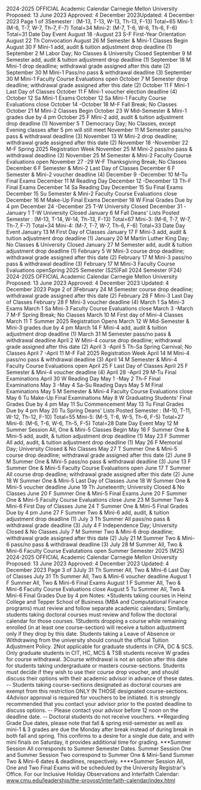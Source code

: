 2024-2025 OFFICIAL Academic Calendar Carnegie Mellon University
Proposed: 13 June 2023
Approved: 4 December 2023Updated: 4 December 2023
Page 1 of 3Semester : (M-13, T-13, W-13, Th-13, F-13) Total=65
Mini-1: (M-6, T-7, W-7, Th-7, F-7) Total=34 
Mini-2: (M-7, T-6, W-6, Th-6, F-6) Total=31
Date Day Event
August 18 -August 23 S-F First-Year Orientation
August 22 Th Convocation
August 26 M Semester & Mini-1 Classes Begin
August 30 F Mini-1 add, audit & tuition adjustment drop deadline  (1)
September 2 M Labor Day; No Classes & University Closed
September 9 M Semester add, audit & tuition adjustment drop deadline (1)
September 18 M Mini-1 drop deadline; withdrawal grade assigned after this date (2)
September 30 M Mini-1 Pass/no pass & withdrawal deadline (3)
September 30 M Mini-1 Faculty Course Evaluations open
October 7 M Semester drop deadline; withdrawal grade assigned after this date (2)
October 11 F Mini-1 Last Day of Classes
October 11 F Mini-1 voucher election deadline (4)
October 12 Sa Mini-1 Exams
October 12 Sa Mini-1 Faculty Course Evaluations close
October 14 -October 18 M-F Fall Break; No Classes
October 21 M Mini-2 Classes Begin 
October 23 W Mid-Semester & Mini-1 grades due by 4 pm
October 25 F Mini-2 add, audit & tuition adjustment drop deadline (1)
November 5 T Democracy Day; No Classes, except Evening classes after 5 pm will still meet
November 11 M Semester pass/no pass & withdrawal deadline (3)
November 13 W Mini-2 drop deadline; withdrawal grade assigned after this date (2)
November 18 -November 22 M-F Spring 2025 Registration Week
November 25 M Mini-2 pass/no pass & withdrawal deadline (3)
November 25 M Semester & Mini-2 Faculty Course Evaluations open
November 27 -29 W-F Thanksgiving Break; No Classes
December 6 F Semester & Mini-2 Last Day of Classes 
December 6 F Semester & Mini-2 voucher deadline (4)
December 9 -December 10 M-Tu Final Exams 
December 11 M Reading Day 
December 12 -December 13 Th-F Final Exams 
December 14 Sa Reading Day 
December 15 Su Final Exams 
December 15 Su Semester & Mini-2 Faculty Course Evaluations close
December 16 M Make-Up Final Exams
December 18 W Final Grades Due by 4 pm 
December 24 -December 25 T-W University Closed
December 31 -January 1 T-W University Closed
January 6 M Fall Deans' Lists Posted
Semester : (M-13, T-14, W-14, Th-13, F-13) Total=67
Mini-3: (M-6, T-7, W-7, Th-7, F-7) Total=34 
Mini-4: (M-7, T-7, W-7, Th-6, F-6) Total=33
Date Day Event
January 13 M First Day of Classes
January 17 F Mini-3 add, audit & tuition adjustment drop deadline (1)
January 20 M Martin Luther King Day; No Classes & University Closed
January 27 M Semester add, audit & tuition adjustment drop deadline (1)
February 5 W Mini-3 course drop deadline; withdrawal grade assigned after this date (2)
February 17 M Mini-3 pass/no pass & withdrawal deadline (3)
February 17 M Mini-3 Faculty Course Evaluations openSpring 2025 Semester (S25)Fall 2024 Semester (F24) 2024-2025 OFFICIAL Academic Calendar Carnegie Mellon University
Proposed: 13 June 2023
Approved: 4 December 2023
Updated: 4 December 2023 Page 2 of 3February 24 M Semester course drop deadline; withdrawal grade assigned after this date (2)
February 28 F Mini-3 Last Day of Classes 
February 28 F Mini-3 voucher deadline (4)
March 1 Sa Mini-3 Exams
March 1 Sa Mini-3 Faculty Course Evaluations close
March 3 -March 7 M-F Spring Break; No Classes
March 10 M First day of Mini-4 Classes
March 11 T Summer 2025 Registration Opens
March 12 W Mid-Semester & Mini-3 grades due by 4 pm
March 14 F Mini-4 add, audit & tuition adjustment drop deadline (1)
March 31 M Semester pass/no pass & withdrawal deadline
April 2 W Mini-4 course drop deadline; withdrawal grade assigned after this date (2)
April 3 -April 5 Th-Sa Spring Carnival; No Classes
April 7 -April 11 M-F Fall 2025 Registration Week
April 14 M Mini-4 pass/no pass & withdrawal deadline (3)
April 14 M Semester & Mini-4 Faculty Course Evaluations open 
April 25 F Last Day of Classes
April 25 F Semester & Mini-4 voucher deadline (4)
April 28 -April 29 M-Tu Final Examinations 
April 30 W Reading Day
May 1 -May 2 Th-F Final Examinations 
May 3 -May 4 Sa-Su Reading Days
May 5 M Final Examinations
May 5 M Semester & Mini-4 Faculty Course Evaluations close 
May 6 Tu Make-Up Final Examinations
May 8 W Graduating Students' Final Grades Due by 4 pm
May 11 Su Commencement
May 13 Tu Final Grades Due by 4 pm
May 20 Tu Spring Deans' Lists Posted
Semester : (M-10, T-11, W-12, Th-12, F-10) Total=55
Mini-5: (M-5, T-6, W-5, Th-6, F-5) Total=27
Mini-6: (M-6, T-6, W-6, Th-5, F-5) Total=28
Date Day Event
May 12 M Summer Session All, One & Mini-5 Classes Begin
May 16 F Summer One & Mini-5 add, audit, & tuition adjustment drop deadline (1)
May 23 F Summer All add, audit, & tuition adjustment drop deadline (1)
May 26 F Memorial Day; University Closed & No Classes
May 27 T Summer One & Mini-5 course drop deadline; withdrawal grade assigned after this date (2)
June 9 M Summer One & Mini-5 pass/no pass & withdrawal deadline (3)
June 13 F Summer One & Mini-5 Faculty Course Evaluations open
June 17 T Summer All course drop deadline; withdrawal grade assigned after this date (2)
June 18 W Summer One & Mini-5 Last Day of Classes
June 18 W Summer One & Mini-5 voucher deadline
June 19 Th Juneteenth; University Closed & No Classes
June 20 F Summer One & Mini-5 Final Exams
June 20 F Summer One & Mini-5 Faculty Course Evaluations close 
June 23 M Summer Two & Mini-6 First Day of Classes
June 24 T Summer One & Mini-5 Final Grades Due by 4 pm
June 27 F Summer Two & Mini-6 add, audit, & tuition adjustment drop deadline (1)
July 3 Th Summer All pass/no pass & withdrawal grade deadline (3)
July 4 F Independence Day; University Closed & No Classes
July 7 M Summer Two & Mini-6 drop deadline; withdrawal grade assigned after this date (2)
July 21 M Summer Two & Mini-6 pass/no pass & withdrawal deadline (3)
July 28 M Summer All, Two & Mini-6 Faculty Course Evalutations open Summer Semester 2025 (M25) 2024-2025 OFFICIAL Academic Calendar Carnegie Mellon University
Proposed: 13 June 2023
Approved: 4 December 2023
Updated: 4 December 2023 Page 3 of 3July 31 Th Summer All, Two & Mini-6 Last Day of Classes
July 31 Th Summer All, Two & Mini-6 voucher deadline
August 1 F Summer All, Two & Mini-6 Final Exams
August 1 F Summer All, Two & Mini-6 Faculty Course Evaluations close
August 5 Tu Summer All, Two & Mini-6 Final Grades Due by 4 pm
Notes:
*Students taking courses in Heinz College and Tepper School of Business (MBA and 
Computational Finance programs) must review and follow separate academic calendars; 
Similarly, students taking doctoral courses must review and follow the doctoral calendar for those courses. 
1Students dropping a course while remaining enrolled (in at least one course-section) will 
receive a tuition adjustment only if they drop by this date. Students taking a Leave of Absence 
or Withdrawing from the university should consult the official Tuition Adjustment Policy.
2Not applicable for graduate students in CFA, DC & SCS. Only graduate students in CIT, HC, 
MCS & TSB students receive W grades for course withdrawal.
3Course withdrawal is not an option after this date for students taking undergraduate or 
masters course-sections. Students must decide if they wish to use their course drop voucher, and should discuss their options with their academic advisor in advance of these dates. -- Students taking course-sections designated as doctoral courses are exempt from this restriction ONLY IN THOSE designated course-sections.
4Advisor approval is required for vouchers to be initiated. It is strongly recommended that you 
contact your advisor prior to the posted deadline to discuss options.
 -- Please contact your advisor before 12 noon on the deadline date.
 -- Doctoral students do not receive vouchers.
**Regarding Grade Due dates, please note that fall & spring mid-semester as well as mini-1 & 3 
grades are due the Monday after break instead of during break in both fall and spring. This 
confirms to a  desire for a single due date, and with mini finals on Saturday, it provides 
additional time for grading.
***Summer Session All corresponds to Summer Semester Dates. Summer Session One and 
Summer Session Two correspond to Summer One & Mini-5and Summer Two & Mini-6 dates 
& deadlines, respectively.
****Summer Session All, One and Two Final Exams will be scheduled by the University Registrar's Office.
For our Inclusive Holiday Observations and Interfaith Calendar: 
www.cmu.edu/leadership/the-provost/interfaith-calendar/index.html